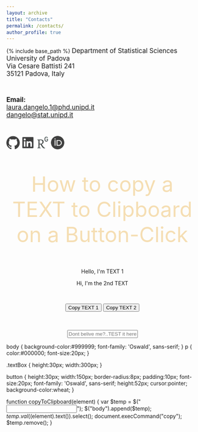 ```yaml
---
layout: archive
title: "Contacts"
permalink: /contacts/
author_profile: true
---
```


{% include base_path %}
<font style="font-size:17px">
Department of Statistical Sciences <br/>
University of Padova<br/>
Via Cesare Battisti 241 <br>
35121 Padova, Italy<br/>

<br>


<b>Email:</b> <br>
laura.dangelo.1@phd.unipd.it <br/>
dangelo@stat.unipd.it
</font>

<br/>

[<img src="../images/github_gray.png" width="35">](https://github.com/laura-dangelo)
[<img src="../images/linkedin_gray.png" width="35">](https://www.linkedin.com/in/laura-dangelo/)
[<img src="../images/rg_gray.png" width="35">](https://www.researchgate.net/profile/Laura_Dangelo)
[<img src="../images/orcid_gray.png" width="35">](https://orcid.org/0000-0001-5034-7414)



<!DOCTYPE html>
<html>
<link href='https://fonts.googleapis.com/css?family=Oswald' rel='stylesheet' type='text/css'> 

<script src="https://ajax.googleapis.com/ajax/libs/jquery/1.11.1/jquery.min.js"></script>

<p style="color:wheat;font-size:55px;text-align:center;">How to copy a TEXT to Clipboard on a Button-Click</p>

<center>
<p id="p1">Hello, I'm TEXT 1</p>
<p id="p2">Hi, I'm the 2nd TEXT</p><br/>

<button onclick="copyToClipboard('#p1')">Copy TEXT 1</button>
<button onclick="copyToClipboard('#p2')">Copy TEXT 2</button>
  
<br/><br/><input class="textBox" type="text" id="" placeholder="Dont belive me?..TEST it here..;)" />
</center>
</html>

body {
              background-color:#999999;
              font-family: 'Oswald', sans-serif;
      }
p
{
  color:#000000;
  font-size:20px;
}

.textBox
{
  height:30px;
  width:300px;
}

button
{
  height:30px;
  width:150px;
  border-radius:8px;
  padding:10px;
  font-size:20px;
  font-family: 'Oswald', sans-serif;
  height:52px;
  cursor:pointer;
  background-color:wheat;
}

function copyToClipboard(element) {
  var $temp = $("<input>");
  $("body").append($temp);
  $temp.val($(element).text()).select();
  document.execCommand("copy");
  $temp.remove();
}

